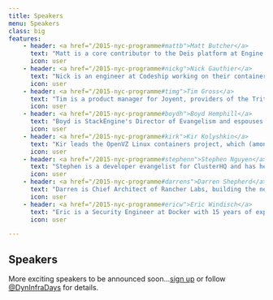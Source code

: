 ```yaml
---
title: Speakers
menu: Speakers
class: big
features:
    - header: <a href="/2015-nyc-programme#mattb">Matt Butcher</a>
      text: "Matt is a core contributor to the Deis platform at Engine Yard."
      icon: user
    - header: <a href="/2015-nyc-programme#nickg">Nick Gauthier</a>
      text: "Nick is an engineer at Codeship working on their container-based Continuous Integration and Delivery platform."
      icon: user
    - header: <a href="/2015-nyc-programme#timg">Tim Gross</a>
      text: "Tim is a product manager for Joyent, providers of the Triton Elastic Container Service."
      icon: user
    - header: <a href="/2015-nyc-programme#boydh">Boyd Hemphill</a>
      text: "Boyd is StackEngine's Director of Evangelism and espouses DevOps practices as they relate to Linux containers."
      icon: user
    - header: <a href="/2015-nyc-programme#kirk">Kir Kolyshkin</a>
      text: "Kir leads the OpenVZ Linux containers project, which (amongst other things) is the biggest contributor to LXC."
      icon: user
    - header: <a href="/2015-nyc-programme#stephenn">Stephen Nguyen</a>
      text: "Stephen is a developer evangelist for ClusterHQ and has helped developers ship billions of stateless Docker containers."
      icon: user
    - header: <a href="/2015-nyc-programme#darrens">Darren Shepherd</a>
      text: "Darren is Chief Architect of Rancher Labs, building the next generation of infrastructure orchestration technology."
      icon: user
    - header: <a href="/2015-nyc-programme#ericw">Eric Windisch</a>
      text: "Eric is a Security Engineer at Docker with 15 years of experience in building hostile production compute environments."
      icon: user

---
```


## Speakers

More exciting speakers to be announced soon...[sign up](../#connect) or follow [@DynInfraDays](https://twitter.com/DynInfraDays) for details.